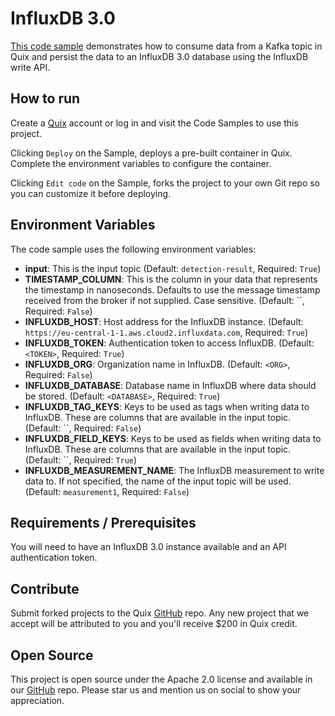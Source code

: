 # InfluxDB 3.0

[This code sample](https://github.com/quixio/quix-samples/tree/develop/python/destinations/influxdb_3) demonstrates how to consume data from a Kafka topic in Quix and persist the data to an InfluxDB 3.0 database using the InfluxDB write API.

## How to run

Create a [Quix](https://portal.platform.quix.ai/self-sign-up?xlink=github) account or log in and visit the Code Samples to use this project.

Clicking `Deploy` on the Sample, deploys a pre-built container in Quix. Complete the environment variables to configure the container.

Clicking `Edit code` on the Sample, forks the project to your own Git repo so you can customize it before deploying.

## Environment Variables

The code sample uses the following environment variables:

- **input**: This is the input topic (Default: `detection-result`, Required: `True`)
- **TIMESTAMP_COLUMN**: This is the column in your data that represents the timestamp in nanoseconds. Defaults to use the message timestamp received from the broker if not supplied. Case sensitive. (Default: ``, Required: `False`)
- **INFLUXDB_HOST**: Host address for the InfluxDB instance. (Default: `https://eu-central-1-1.aws.cloud2.influxdata.com`, Required: `True`)
- **INFLUXDB_TOKEN**: Authentication token to access InfluxDB. (Default: `<TOKEN>`, Required: `True`)
- **INFLUXDB_ORG**: Organization name in InfluxDB. (Default: `<ORG>`, Required: `False`)
- **INFLUXDB_DATABASE**: Database name in InfluxDB where data should be stored. (Default: `<DATABASE>`, Required: `True`)
- **INFLUXDB_TAG_KEYS**: Keys to be used as tags when writing data to InfluxDB. These are columns that are available in the input topic. (Default: ``, Required: `False`)
- **INFLUXDB_FIELD_KEYS**: Keys to be used as fields when writing data to InfluxDB. These are columns that are available in the input topic. (Default: ``, Required: `True`)
- **INFLUXDB_MEASUREMENT_NAME**: The InfluxDB measurement to write data to. If not specified, the name of the input topic will be used. (Default: `measurement1`, Required: `False`)

## Requirements / Prerequisites

You will need to have an InfluxDB 3.0 instance available and an API authentication token.

## Contribute

Submit forked projects to the Quix [GitHub](https://github.com/quixio/quix-samples) repo. Any new project that we accept will be attributed to you and you'll receive $200 in Quix credit.

## Open Source

This project is open source under the Apache 2.0 license and available in our [GitHub](https://github.com/quixio/quix-samples) repo. Please star us and mention us on social to show your appreciation.
